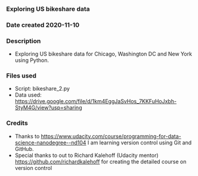 ### **Exploring US bikeshare data**

### Date created **2020-11-10**

### Description
* Exploring US bikeshare data for Chicago, Washington DC and New York using Python.

### Files used
* Script: bikeshare_2.py
* Data used: https://drive.google.com/file/d/1km4EggJaSvHos_7KKFuHoJxbh-StyM4G/view?usp=sharing

### Credits
* Thanks to https://www.udacity.com/course/programming-for-data-science-nanodegree--nd104 I am learning version control using Git and GitHub.
* Special thanks to out to Richard Kalehoff (Udacity mentor) https://github.com/richardkalehoff for creating the detailed course on version control

